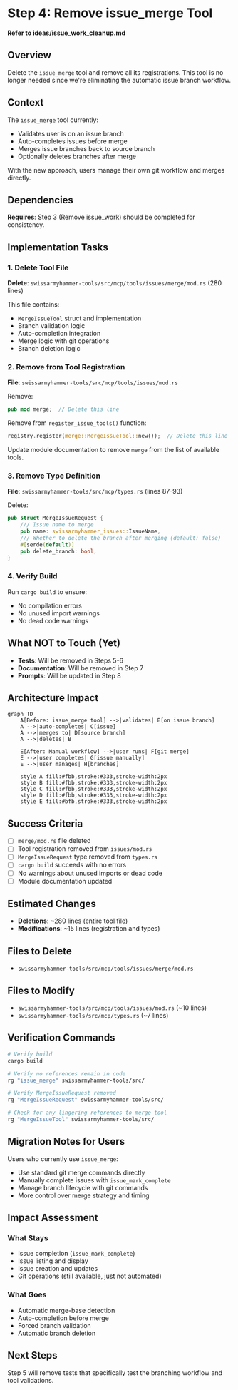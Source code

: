 # Step 4: Remove issue_merge Tool

**Refer to ideas/issue_work_cleanup.md**

## Overview

Delete the `issue_merge` tool and remove all its registrations. This tool is no longer needed since we're eliminating the automatic issue branch workflow.

## Context

The `issue_merge` tool currently:
- Validates user is on an issue branch
- Auto-completes issues before merge
- Merges issue branches back to source branch
- Optionally deletes branches after merge

With the new approach, users manage their own git workflow and merges directly.

## Dependencies

**Requires**: Step 3 (Remove issue_work) should be completed for consistency.

## Implementation Tasks

### 1. Delete Tool File

**Delete**: `swissarmyhammer-tools/src/mcp/tools/issues/merge/mod.rs` (280 lines)

This file contains:
- `MergeIssueTool` struct and implementation
- Branch validation logic
- Auto-completion integration
- Merge logic with git operations
- Branch deletion logic

### 2. Remove from Tool Registration

**File**: `swissarmyhammer-tools/src/mcp/tools/issues/mod.rs`

Remove:
```rust
pub mod merge;  // Delete this line
```

Remove from `register_issue_tools()` function:
```rust
registry.register(merge::MergeIssueTool::new());  // Delete this line
```

Update module documentation to remove `merge` from the list of available tools.

### 3. Remove Type Definition

**File**: `swissarmyhammer-tools/src/mcp/types.rs` (lines 87-93)

Delete:
```rust
pub struct MergeIssueRequest {
    /// Issue name to merge
    pub name: swissarmyhammer_issues::IssueName,
    /// Whether to delete the branch after merging (default: false)
    #[serde(default)]
    pub delete_branch: bool,
}
```

### 4. Verify Build

Run `cargo build` to ensure:
- No compilation errors
- No unused import warnings
- No dead code warnings

## What NOT to Touch (Yet)

- **Tests**: Will be removed in Steps 5-6
- **Documentation**: Will be removed in Step 7
- **Prompts**: Will be updated in Step 8

## Architecture Impact

```mermaid
graph TD
    A[Before: issue_merge tool] -->|validates| B[on issue branch]
    A -->|auto-completes| C[issue]
    A -->|merges to| D[source branch]
    A -->|deletes| B
    
    E[After: Manual workflow] -->|user runs| F[git merge]
    E -->|user completes| G[issue manually]
    E -->|user manages| H[branches]
    
    style A fill:#fbb,stroke:#333,stroke-width:2px
    style B fill:#fbb,stroke:#333,stroke-width:2px
    style C fill:#fbb,stroke:#333,stroke-width:2px
    style D fill:#fbb,stroke:#333,stroke-width:2px
    style E fill:#bfb,stroke:#333,stroke-width:2px
```

## Success Criteria

- [ ] `merge/mod.rs` file deleted
- [ ] Tool registration removed from `issues/mod.rs`
- [ ] `MergeIssueRequest` type removed from `types.rs`
- [ ] `cargo build` succeeds with no errors
- [ ] No warnings about unused imports or dead code
- [ ] Module documentation updated

## Estimated Changes

- **Deletions**: ~280 lines (entire tool file)
- **Modifications**: ~15 lines (registration and types)

## Files to Delete

- `swissarmyhammer-tools/src/mcp/tools/issues/merge/mod.rs`

## Files to Modify

- `swissarmyhammer-tools/src/mcp/tools/issues/mod.rs` (~10 lines)
- `swissarmyhammer-tools/src/mcp/types.rs` (~7 lines)

## Verification Commands

```bash
# Verify build
cargo build

# Verify no references remain in code
rg "issue_merge" swissarmyhammer-tools/src/

# Verify MergeIssueRequest removed
rg "MergeIssueRequest" swissarmyhammer-tools/src/

# Check for any lingering references to merge tool
rg "MergeIssueTool" swissarmyhammer-tools/src/
```

## Migration Notes for Users

Users who currently use `issue_merge`:
- Use standard git merge commands directly
- Manually complete issues with `issue_mark_complete`
- Manage branch lifecycle with git commands
- More control over merge strategy and timing

## Impact Assessment

### What Stays
- Issue completion (`issue_mark_complete`)
- Issue listing and display
- Issue creation and updates
- Git operations (still available, just not automated)

### What Goes
- Automatic merge-base detection
- Auto-completion before merge
- Forced branch validation
- Automatic branch deletion

## Next Steps

Step 5 will remove tests that specifically test the branching workflow and tool validations.